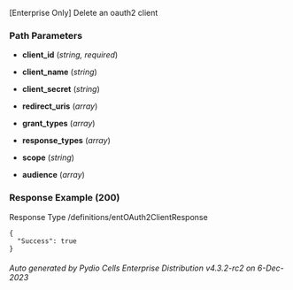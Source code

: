 






 
[Enterprise Only] Delete an oauth2 client  


### Path Parameters

 - **client_id** (_string, required_) 

 - **client_name** (_string_) 

 - **client_secret** (_string_) 

 - **redirect_uris** (_array_) 

 - **grant_types** (_array_) 

 - **response_types** (_array_) 

 - **scope** (_string_) 

 - **audience** (_array_) 




### Response Example (200)
Response Type /definitions/entOAuth2ClientResponse

```
{
  "Success": true
}
```




###### Auto generated by Pydio Cells Enterprise Distribution v4.3.2-rc2 on 6-Dec-2023
